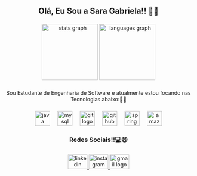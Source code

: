 <h2 align="center">Olá, Eu Sou a Sara Gabriela!! 💜💜</h2>

###

<div align="center">
  <img src="https://github-readme-stats.vercel.app/api?username=SaraGabrielaMR&hide_title=false&hide_rank=false&show_icons=true&include_all_commits=true&count_private=true&disable_animations=false&theme=jolly&locale=pt-br&hide_border=false&order=1&custom_title=Estat%C3%ADsticas" height="150" alt="stats graph"  />
  <img src="https://github-readme-stats.vercel.app/api/top-langs?username=SaraGabrielaMR&locale=pt-br&hide_title=false&layout=compact&card_width=320&langs_count=5&theme=jolly&hide_border=false&order=2&custom_title=Linguagens%20de%20Programa%C3%A7%C3%A3o" height="150" alt="languages graph"  />
</div>

###

<p align="center">Sou Estudante de Engenharia de Software e atualmente estou focando nas Tecnologias abaixo:🤍🤍</p>

###

<div align="center">
  <img src="https://skillicons.dev/icons?i=java" height="40" alt="java logo"  />
  <img width="12" />
  <img src="https://skillicons.dev/icons?i=mysql" height="40" alt="mysql logo"  />
  <img width="12" />
  <img src="https://skillicons.dev/icons?i=git" height="40" alt="git logo"  />
  <img width="12" />
  <img src="https://skillicons.dev/icons?i=github" height="40" alt="github logo"  />
  <img width="12" />
  <img src="https://skillicons.dev/icons?i=spring" height="40" alt="spring logo"  />
  <img width="12" />
  <img src="https://skillicons.dev/icons?i=aws" height="40" alt="amazonwebservices logo"  />
</div>

###

<h3 align="center">Redes Sociais!!💻😄</h3>

###

<div align="center">
  <a href="https://br.linkedin.com/in/sara-gabriela-de-moura-romão-4857b9230" target="_blank">
    <img src="https://raw.githubusercontent.com/maurodesouza/profile-readme-generator/master/src/assets/icons/social/linkedin/default.svg" width="52" height="40" alt="linkedin logo"  />
  </a>
  <a href="https://www.instagram.com/03sara_gabriela?igsh=M3gxZDRmNDVkMnY=" target="_blank">
    <img src="https://raw.githubusercontent.com/maurodesouza/profile-readme-generator/master/src/assets/icons/social/instagram/default.svg" width="52" height="40" alt="instagram logo"  />
  </a>
  <a href="saragabriela237@gmail.com" target="_blank">
    <img src="https://raw.githubusercontent.com/maurodesouza/profile-readme-generator/master/src/assets/icons/social/gmail/default.svg" width="52" height="40" alt="gmail logo"  />
  </a>
</div>

###
